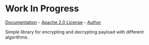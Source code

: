 # Work In Progress

[Documentation](https://swiiz.github.io/cyphres-rs/cyphres/index.html) - [Apache 2.0 License](https://github.com/Swiiz/cyphres-rs/blob/master/LICENSE) - [Author](https://github.com/Swiiz)

Simple library for encrypting and decrypting payload with different algorithms.
